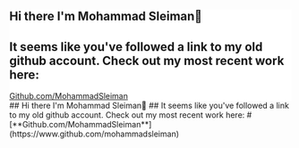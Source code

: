 

<div style = "background-color:white;">
  <h2>Hi there I'm Mohammad Sleiman👋</h2>
   <h2>It seems like you've followed a link to my old github account. Check out my most recent work here:</h2>
  <a href="https://www.github.com/mohammadsleiman">Github.com/MohammadSleiman</a>
  


</div>
## Hi there I'm Mohammad Sleiman👋
## It seems like you've followed a link to my old github account. Check out my most recent work here:
# [**Github.com/MohammadSleiman**](https://www.github.com/mohammadsleiman)

<!--
**modysleiman/modysleiman** is a ✨ _special_ ✨ repository because its `README.md` (this file) appears on your GitHub profile.

Here are some ideas to get you started:

- 🔭 I’m currently working on ...
- 🌱 I’m currently learning ...
- 👯 I’m looking to collaborate on ...
- 🤔 I’m looking for help with ...
- 💬 Ask me about ...
- 📫 How to reach me: ...
- 😄 Pronouns: ...
- ⚡ Fun fact: ...
-->
